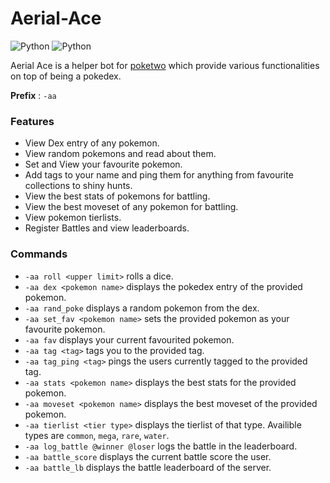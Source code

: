 # Aerial-Ace

![Python](https://img.shields.io/badge/Python-3.10-blue?style=for-the-badge)
![Python](https://img.shields.io/badge/Status-online-green?style=for-the-badge)

Aerial Ace is a helper bot for [poketwo](https://github.com/poketwo/poketwo) which provide various functionalities on top of being a pokedex.

**Prefix** : `-aa`

### Features

* View Dex entry of any pokemon.
* View random pokemons and read about them.
* Set and View your favourite pokemon.
* Add tags to your name and ping them for anything from favourite collections to shiny hunts.
* View the best stats of pokemons for battling.
* View the best moveset of any pokemon for battling.
* View pokemon tierlists.
* Register Battles and view leaderboards.

### Commands
* `-aa roll <upper limit>` rolls a dice.
* `-aa dex <pokemon name>` displays the pokedex entry of the provided pokemon.
* `-aa rand_poke` displays a random pokemon from the dex.
* `-aa set_fav <pokemon name>` sets the provided pokemon as your favourite pokemon.
* `-aa fav` displays your current favourited pokemon.
* `-aa tag <tag>` tags you to the provided tag.
* `-aa tag_ping <tag>` pings the users currently tagged to the provided tag.
* `-aa stats <pokemon name>` displays the best stats for the provided pokemon.
* `-aa moveset <pokemon name>` displays the best moveset of the provided pokemon.
* `-aa tierlist <tier type>` displays the tierlist of that type. Availible types are `common`, `mega`, `rare`, `water`.
* `-aa log_battle @winner @loser` logs the battle in the leaderboard.
* `-aa battle_score` displays the current battle score the user.
* `-aa battle_lb` displays the battle leaderboard of the server.
